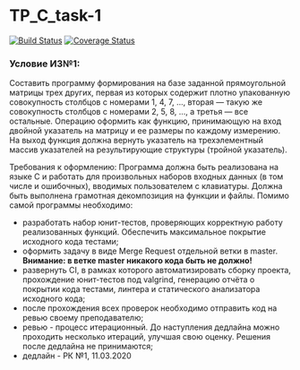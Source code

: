 # TP_C_task-1

[![Build Status](https://travis-ci.org/shysa/TP_C_task-1.svg?branch=base)](https://travis-ci.org/shysa/TP_C_task-1)
[![Coverage Status](https://coveralls.io/repos/github/shysa/TP_C_task-1/badge.svg?branch=base)](https://coveralls.io/github/shysa/TP_C_task-1?branch=base)

### Условие ИЗ№1:
Составить программу формирования на базе заданной прямоугольной матрицы трех других, первая из которых содержит плотно упакованную совокупность столбцов с номерами 1, 4, 7, …, вторая — такую же совокупность столбцов с номерами 2, 5, 8, …, а третья — все остальные. Операцию оформить как функцию, принимающую на вход двойной указатель на матрицу и ее размеры по каждому измерению. На выход функция должна вернуть указатель на трехэлементный массив указателей на результирующие структуры (тройной указатель).

Требования к оформлению:
Программа должна быть реализована на языке C и работать для произвольных наборов входных данных (в том числе и ошибочных), вводимых пользователем с клавиатуры. Должна быть выполнена грамотная декомпозиция на функции и файлы.
Помимо самой программы необходимо:
- разработать набор юнит-тестов, проверяющих корректную работу реализованных функций. Обеспечить максимальное покрытие исходного кода тестами;
- оформить задачу в виде Merge Request отдельной ветки в master.
**Внимание: в ветке master никакого кода быть не должно!**
- развернуть CI, в рамках которого автоматизировать сборку проекта, прохождение юнит-тестов под valgrind, генерацию отчёта о покрытии кода тестами, линтера и статического анализатора исходного кода;
- после прохождения всех проверок необходимо отправить код на ревью своему преподавателю;
- ревью - процесс итерационный. До наступления дедлайна можно проходить несколько итераций, улучшая свою оценку. Решения после дедлайна не принимаются;
- дедлайн - РК №1, 11.03.2020